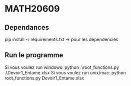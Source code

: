 # MATH20609

## Dependances 
pip install -r requirements.txt -> pour les dependencies
## Run le programme
Si vous voulez run windows: python .\root_functions.py .\Devoir1_Entame.xlsx
Si vous voulez run unix/mac: python root_functions.py Devoir1_Entame.xlsx